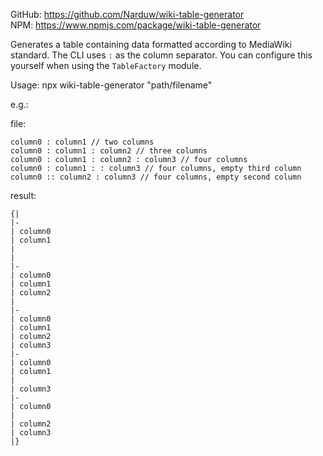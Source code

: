 GitHub: https://github.com/Narduw/wiki-table-generator</br>
NPM: https://www.npmjs.com/package/wiki-table-generator

Generates a table containing data formatted according to MediaWiki standard.
The CLI uses ```:``` as the column separator. You can configure this yourself when using the ```TableFactory``` module.

Usage: npx wiki-table-generator "path/filename"

e.g.:

file:
```
column0 : column1 // two columns
column0 : column1 : column2 // three columns
column0 : column1 : column2 : column3 // four columns
column0 : column1 : : column3 // four columns, empty third column
column0 :: column2 : column3 // four columns, empty second column
```

result:
```
{|
|-
| column0
| column1
| 
| 
|-
| column0
| column1
| column2
| 
|-
| column0
| column1
| column2
| column3
|-
| column0
| column1
| 
| column3
|-
| column0
| 
| column2
| column3
|}
```
